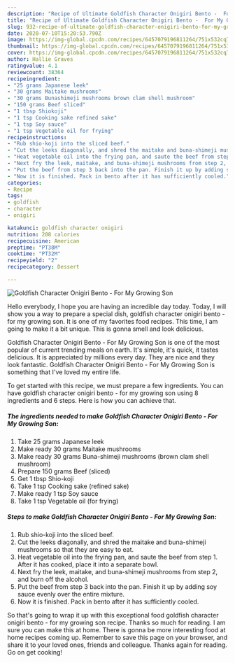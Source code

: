 ```yaml
---
description: "Recipe of Ultimate Goldfish Character Onigiri Bento -  For My Growing Son"
title: "Recipe of Ultimate Goldfish Character Onigiri Bento -  For My Growing Son"
slug: 932-recipe-of-ultimate-goldfish-character-onigiri-bento-for-my-growing-son
date: 2020-07-10T15:20:53.790Z
image: https://img-global.cpcdn.com/recipes/6457079196811264/751x532cq70/goldfish-character-onigiri-bento-for-my-growing-son-recipe-main-photo.jpg
thumbnail: https://img-global.cpcdn.com/recipes/6457079196811264/751x532cq70/goldfish-character-onigiri-bento-for-my-growing-son-recipe-main-photo.jpg
cover: https://img-global.cpcdn.com/recipes/6457079196811264/751x532cq70/goldfish-character-onigiri-bento-for-my-growing-son-recipe-main-photo.jpg
author: Hallie Graves
ratingvalue: 4.1
reviewcount: 38364
recipeingredient:
- "25 grams Japanese leek"
- "30 grams Maitake mushrooms"
- "30 grams Bunashimeji mushrooms brown clam shell mushroom"
- "150 grams Beef sliced"
- "1 tbsp Shiokoji"
- "1 tsp Cooking sake refined sake"
- "1 tsp Soy sauce"
- "1 tsp Vegetable oil for frying"
recipeinstructions:
- "Rub shio-koji into the sliced beef."
- "Cut the leeks diagonally, and shred the maitake and buna-shimeji mushrooms so that they are easy to eat."
- "Heat vegetable oil into the frying pan, and saute the beef from step 1. After it has cooked, place it into a separate bowl."
- "Next fry the leek, maitake, and buna-shimeji mushrooms from step 2, and burn off the alcohol."
- "Put the beef from step 3 back into the pan. Finish it up by adding soy sauce evenly over the entire mixture."
- "Now it is finished. Pack in bento after it has sufficiently cooled."
categories:
- Recipe
tags:
- goldfish
- character
- onigiri

katakunci: goldfish character onigiri 
nutrition: 208 calories
recipecuisine: American
preptime: "PT38M"
cooktime: "PT32M"
recipeyield: "2"
recipecategory: Dessert

---
```



![Goldfish Character Onigiri Bento -  For My Growing Son](https://img-global.cpcdn.com/recipes/6457079196811264/751x532cq70/goldfish-character-onigiri-bento-for-my-growing-son-recipe-main-photo.jpg)

Hello everybody, I hope you are having an incredible day today. Today, I will show you a way to prepare a special dish, goldfish character onigiri bento -  for my growing son. It is one of my favorites food recipes. This time, I am going to make it a bit unique. This is gonna smell and look delicious.

Goldfish Character Onigiri Bento -  For My Growing Son is one of the most popular of current trending meals on earth. It's simple, it's quick, it tastes delicious. It is appreciated by millions every day. They are nice and they look fantastic. Goldfish Character Onigiri Bento -  For My Growing Son is something that I've loved my entire life.




To get started with this recipe, we must prepare a few ingredients. You can have goldfish character onigiri bento -  for my growing son using 8 ingredients and 6 steps. Here is how you can achieve that.

<!--inarticleads1-->

##### The ingredients needed to make Goldfish Character Onigiri Bento -  For My Growing Son:

1. Take 25 grams Japanese leek
1. Make ready 30 grams Maitake mushrooms
1. Make ready 30 grams Buna-shimeji mushrooms (brown clam shell mushroom)
1. Prepare 150 grams Beef (sliced)
1. Get 1 tbsp Shio-koji
1. Take 1 tsp Cooking sake (refined sake)
1. Make ready 1 tsp Soy sauce
1. Take 1 tsp Vegetable oil (for frying)




<!--inarticleads2-->

##### Steps to make Goldfish Character Onigiri Bento -  For My Growing Son:

1. Rub shio-koji into the sliced beef.
1. Cut the leeks diagonally, and shred the maitake and buna-shimeji mushrooms so that they are easy to eat.
1. Heat vegetable oil into the frying pan, and saute the beef from step 1. After it has cooked, place it into a separate bowl.
1. Next fry the leek, maitake, and buna-shimeji mushrooms from step 2, and burn off the alcohol.
1. Put the beef from step 3 back into the pan. Finish it up by adding soy sauce evenly over the entire mixture.
1. Now it is finished. Pack in bento after it has sufficiently cooled.




So that's going to wrap it up with this exceptional food goldfish character onigiri bento -  for my growing son recipe. Thanks so much for reading. I am sure you can make this at home. There is gonna be more interesting food at home recipes coming up. Remember to save this page on your browser, and share it to your loved ones, friends and colleague. Thanks again for reading. Go on get cooking!
